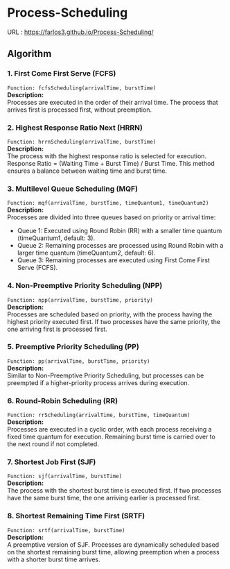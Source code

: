 # Process-Scheduling

URL : https://farlos3.github.io/Process-Scheduling/

## Algorithm
### 1. First Come First Serve (FCFS)
```Function: fcfsScheduling(arrivalTime, burstTime)```<br>
**Description:** <br>
Processes are executed in the order of their arrival time. The process that arrives first is processed first, without preemption.

### 2. Highest Response Ratio Next (HRRN)
```Function: hrrnScheduling(arrivalTime, burstTime)```<br>
**Description:** <br>
The process with the highest response ratio is selected for execution.
Response Ratio = (Waiting Time + Burst Time) / Burst Time.
This method ensures a balance between waiting time and burst time.

### 3. Multilevel Queue Scheduling (MQF)
```Function: mqf(arrivalTime, burstTime, timeQuantum1, timeQuantum2)```<br>
**Description:** <br>
Processes are divided into three queues based on priority or arrival time:

- Queue 1: Executed using Round Robin (RR) with a smaller time quantum (timeQuantum1, default: 3).
- Queue 2: Remaining processes are processed using Round Robin with a larger time quantum (timeQuantum2, default: 6).
- Queue 3: Remaining processes are executed using First Come First Serve (FCFS).

### 4. Non-Preemptive Priority Scheduling (NPP)
```Function: npp(arrivalTime, burstTime, priority)```<br>
**Description:** <br>
Processes are scheduled based on priority, with the process having the highest priority executed first. If two processes have the same priority, the one arriving first is processed first.

### 5. Preemptive Priority Scheduling (PP)
```Function: pp(arrivalTime, burstTime, priority)```<br>
**Description:** <br>
Similar to Non-Preemptive Priority Scheduling, but processes can be preempted if a higher-priority process arrives during execution.

### 6. Round-Robin Scheduling (RR)
```Function: rrScheduling(arrivalTime, burstTime, timeQuantum)```<br>
**Description:** <br>
Processes are executed in a cyclic order, with each process receiving a fixed time quantum for execution. Remaining burst time is carried over to the next round if not completed.

### 7. Shortest Job First (SJF)
```Function: sjf(arrivalTime, burstTime)```<br>
**Description:** <br>
The process with the shortest burst time is executed first. If two processes have the same burst time, the one arriving earlier is processed first.

### 8. Shortest Remaining Time First (SRTF)
```Function: srtf(arrivalTime, burstTime)```<br>
**Description:** <br>
A preemptive version of SJF. Processes are dynamically scheduled based on the shortest remaining burst time, allowing preemption when a process with a shorter burst time arrives.
